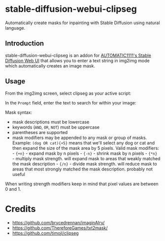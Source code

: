# stable-diffusion-webui-clipseg

Automatically create masks for inpainting with Stable Diffusion using natural language.

## Introduction

stable-diffusion-webui-clipseg is an addon for [AUTOMATIC1111's Stable Diffusion Web UI](https://github.com/AUTOMATIC1111/stable-diffusion-webui) that allows you to enter a text string in img2img mode which automatically creates an image mask.

## Usage

From the img2img screen, select clipseg as your active script:

In the `Prompt` field, enter the text to search for within your image:

Mask syntax:

- mask descriptions must be lowercase
- keywords (`AND`, `OR`, `NOT`) must be uppercase
- parentheses are supported
- mask modifiers may be appended to any mask or group of masks. Example: `(dog OR cat){+5}` means that we'll
  select any dog or cat and then expand the size of the mask area by 5 pixels. Valid mask modifiers: - `{+n}` - expand mask by n pixels - `{-n}` - shrink mask by n pixels - `{*n}` - multiply mask strength. will expand mask to areas that weakly matched the mask description - `{/n}` - divide mask strength. will reduce mask to areas that most strongly matched the mask description. probably not useful

When writing strength modifiers keep in mind that pixel values are between 0 and 1.

# Credits

- https://github.com/brycedrennan/imaginAIry/
- https://github.com/ThereforeGames/txt2mask/
- https://github.com/timojl/clipseg
